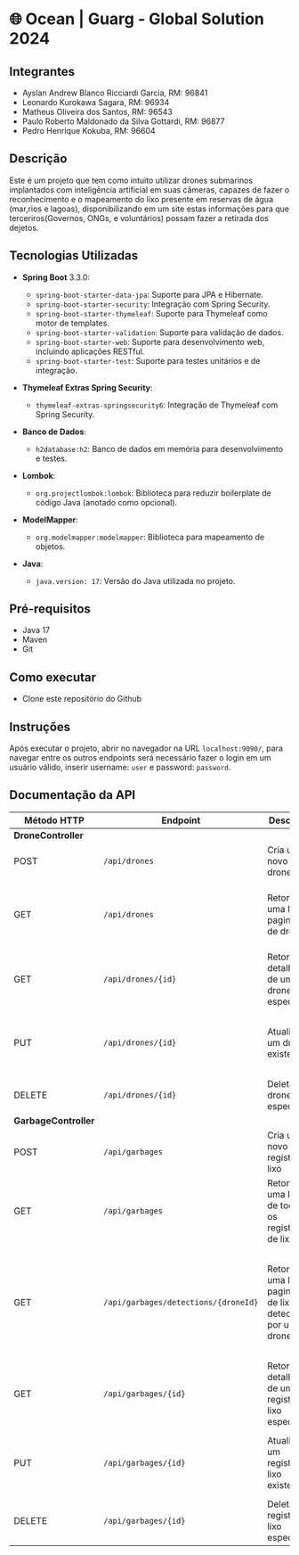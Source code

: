 # 🌐 **Ocean | Guarg - Global Solution 2024**

## **Integrantes**
- Ayslan Andrew Blanco Ricciardi Garcia, RM: 96841
- Leonardo Kurokawa Sagara, RM: 96934
- Matheus Oliveira dos Santos, RM: 96543
- Paulo Roberto Maldonado da Silva Gottardi, RM: 96877
- Pedro Henrique Kokuba, RM: 96604
## **Descrição**
Este é um projeto que tem como intuito utilizar drones submarinos implantados com inteligência artificial em suas câmeras, capazes de fazer o reconhecimento e o mapeamento do lixo presente em reservas de água (mar,rios e lagoas), disponibilizando em um site estas informações para que terceriros(Governos, ONGs, e voluntários) possam fazer a retirada dos dejetos.    

## **Tecnologias Utilizadas**

- **Spring Boot** 3.3.0:
  - `spring-boot-starter-data-jpa`: Suporte para JPA e Hibernate.
  - `spring-boot-starter-security`: Integração com Spring Security.
  - `spring-boot-starter-thymeleaf`: Suporte para Thymeleaf como motor de templates.
  - `spring-boot-starter-validation`: Suporte para validação de dados.
  - `spring-boot-starter-web`: Suporte para desenvolvimento web, incluindo aplicações RESTful.
  - `spring-boot-starter-test`: Suporte para testes unitários e de integração.

- **Thymeleaf Extras Spring Security**:
  - `thymeleaf-extras-springsecurity6`: Integração de Thymeleaf com Spring Security.

- **Banco de Dados**:
  - `h2database:h2`: Banco de dados em memória para desenvolvimento e testes.

- **Lombok**:
  - `org.projectlombok:lombok`: Biblioteca para reduzir boilerplate de código Java (anotado como opcional).

- **ModelMapper**:
  - `org.modelmapper:modelmapper`: Biblioteca para mapeamento de objetos.

- **Java**:
  - `java.version: 17`: Versão do Java utilizada no projeto.


## **Pré-requisitos**
- Java 17
- Maven
- Git

## **Como executar**
- Clone este repositório do Github

## **Instruções**
Após executar o projeto, abrir no navegador na URL `localhost:9090/`, para navegar entre os outros endpoints será necessário fazer o login em um usuário válido, inserir username: `user` e password: `password`.

## **Documentação da API**

| Método HTTP | Endpoint                           | Descrição                                         | Parâmetros                                                                                   |
|-------------|-------------------------------------|---------------------------------------------------|----------------------------------------------------------------------------------------------|
|   **DroneController**                                                                                                   |
| POST        | `/api/drones`                       | Cria um novo drone                                | Corpo da Requisição: `DroneDto`                                                              |
| GET         | `/api/drones`                       | Retorna uma lista paginada de drones              | Query Params: `page` (int, default: 0), `size` (int, default: 5)                             |
| GET| `/api/drones/{id}`                  | Retorna os detalhes de um drone específico        | Path Variable: `id` (Long)                                                                   |
| PUT         | `/api/drones/{id}`                  | Atualiza um drone existente                       | Path Variable: `id` (Long), Corpo da Requisição: `DroneDto`                                  |
| DELETE      | `/api/drones/{id}`                  | Deleta um drone específico                        | Path Variable: `id` (Long)                                                                   |
|**GarbageController**                                                                                               |
| POST        | `/api/garbages`                     | Cria um novo registro de lixo                     | Corpo da Requisição: `GarbageDto`                                                            |
| GET         | `/api/garbages`                     | Retorna uma lista de todos os registros de lixo   | Nenhum                                                                                       |
| GET         | `/api/garbages/detections/{droneId}`| Retorna uma lista paginada de lixos detectados por um drone | Path Variable: `droneId` (Long), Query Params: `page` (int, default: 0), `size` (int, default: 5) |
| GET         | `/api/garbages/{id}`                | Retorna os detalhes de um registro de lixo específico | Path Variable: `id` (Long)                                                               |
| PUT         | `/api/garbages/{id}`                | Atualiza um registro de lixo existente            | Path Variable: `id` (Long), Corpo da Requisição: `GarbageDto`                                |
| DELETE      | `/api/garbages/{id}`                | Deleta um registro de lixo específico             | Path Variable: `id` (Long)                                                                   |
